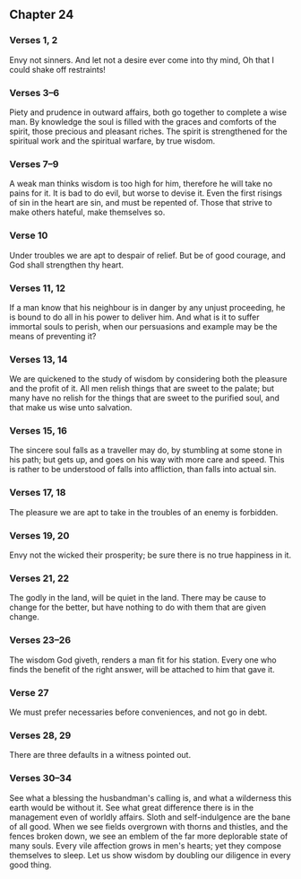 ## Chapter 24


### Verses 1, 2

Envy not sinners. And let not a desire ever come into thy mind, Oh that I could shake off restraints!

### Verses 3–6

Piety and prudence in outward affairs, both go together to complete a wise man. By knowledge the soul is filled with the graces and comforts of the spirit, those precious and pleasant riches. The spirit is strengthened for the spiritual work and the spiritual warfare, by true wisdom.

### Verses 7–9

A weak man thinks wisdom is too high for him, therefore he will take no pains for it. It is bad to do evil, but worse to devise it. Even the first risings of sin in the heart are sin, and must be repented of. Those that strive to make others hateful, make themselves so.

### Verse 10

Under troubles we are apt to despair of relief. But be of good courage, and God shall strengthen thy heart.

### Verses 11, 12

If a man know that his neighbour is in danger by any unjust proceeding, he is bound to do all in his power to deliver him. And what is it to suffer immortal souls to perish, when our persuasions and example may be the means of preventing it?

### Verses 13, 14

We are quickened to the study of wisdom by considering both the pleasure and the profit of it. All men relish things that are sweet to the palate; but many have no relish for the things that are sweet to the purified soul, and that make us wise unto salvation.

### Verses 15, 16

The sincere soul falls as a traveller may do, by stumbling at some stone in his path; but gets up, and goes on his way with more care and speed. This is rather to be understood of falls into affliction, than falls into actual sin.

### Verses 17, 18

The pleasure we are apt to take in the troubles of an enemy is forbidden.

### Verses 19, 20

Envy not the wicked their prosperity; be sure there is no true happiness in it.

### Verses 21, 22

The godly in the land, will be quiet in the land. There may be cause to change for the better, but have nothing to do with them that are given change.

### Verses 23–26

The wisdom God giveth, renders a man fit for his station. Every one who finds the benefit of the right answer, will be attached to him that gave it.

### Verse 27

We must prefer necessaries before conveniences, and not go in debt.

### Verses 28, 29

There are three defaults in a witness pointed out.

### Verses 30–34

See what a blessing the husbandman's calling is, and what a wilderness this earth would be without it. See what great difference there is in the management even of worldly affairs. Sloth and self-indulgence are the bane of all good. When we see fields overgrown with thorns and thistles, and the fences broken down, we see an emblem of the far more deplorable state of many souls. Every vile affection grows in men's hearts; yet they compose themselves to sleep. Let us show wisdom by doubling our diligence in every good thing.

